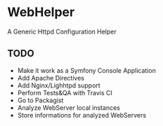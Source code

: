 # WebHelper
A Generic Httpd Configuration Helper

## TODO
* Make it work as a Symfony Console Application
* Add Apache Directives
* Add Nginx/Lighhtpd support
* Perform Tests&QA with Travis CI
* Go to Packagist
* Analyze WebServer local instances
* Store informations for analyzed WebServers
